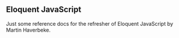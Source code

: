 ## Eloquent JavaScript

Just some reference docs for the refresher of Eloquent JavaScript by Martin Haverbeke.
